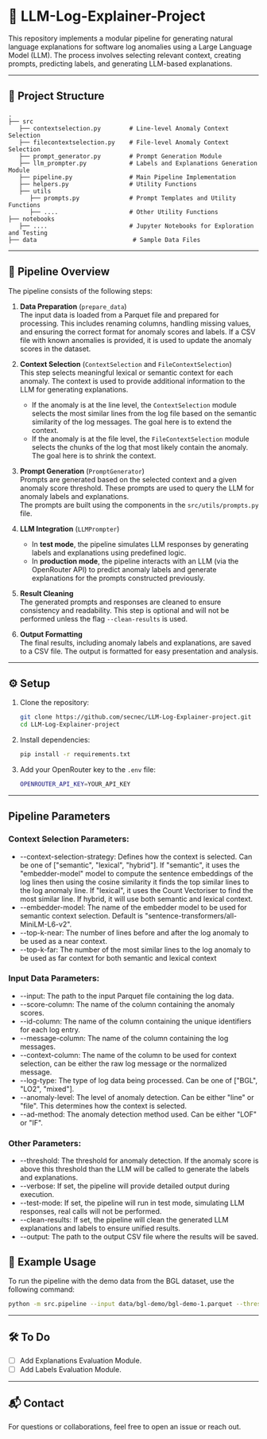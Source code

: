 # 🧠 LLM-Log-Explainer-Project

This repository implements a modular pipeline for generating natural language explanations for software log anomalies using a Large Language Model (LLM). The process involves selecting relevant context, creating prompts, predicting labels, and generating LLM-based explanations.

---

## 📁 Project Structure

```
.
├── src
   ├── contextselection.py        # Line-level Anomaly Context Selection 
   ├── filecontextselection.py    # File-level Anomaly Context Selection
   ├── prompt_generator.py        # Prompt Generation Module
   ├── llm_prompter.py            # Labels and Explanations Generation Module
   ├── pipeline.py                # Main Pipeline Implementation
   ├── helpers.py                 # Utility Functions
   ├── utils
      ├── prompts.py              # Prompt Templates and Utility Functions
      ├── ....                    # Other Utility Functions
├── notebooks 
   ├── ....                       # Jupyter Notebooks for Exploration and Testing 
├── data                           # Sample Data Files
```

---

## 🚀 Pipeline Overview

The pipeline consists of the following steps:

1. **Data Preparation** (`prepare_data`)  
   The input data is loaded from a Parquet file and prepared for processing. This includes renaming columns, handling missing values, and ensuring the correct format for anomaly scores and labels. If a CSV file with known anomalies is provided, it is used to update the anomaly scores in the dataset.

2. **Context Selection** (`ContextSelection` and `FileContextSelection`)  
   This step selects meaningful lexical or semantic context for each anomaly. The context is used to provide additional information to the LLM for generating explanations.  
   - If the anomaly is at the line level, the `ContextSelection` module selects the most similar lines from the log file based on the semantic similarity of the log messages. The goal here is to extend the context.  
   - If the anomaly is at the file level, the `FileContextSelection` module selects the chunks of the log that most likely contain the anomaly. The goal here is to shrink the context.

3. **Prompt Generation** (`PromptGenerator`)  
   Prompts are generated based on the selected context and a given anomaly score threshold. These prompts are used to query the LLM for anomaly labels and explanations.  
   The prompts are built using the components in the `src/utils/prompts.py` file.

4. **LLM Integration** (`LLMPrompter`)  
   - In **test mode**, the pipeline simulates LLM responses by generating labels and explanations using predefined logic.  
   - In **production mode**, the pipeline interacts with an LLM (via the OpenRouter API) to predict anomaly labels and generate explanations for the prompts constructed previously.

5. **Result Cleaning**  
   The generated prompts and responses are cleaned to ensure consistency and readability. This step is optional and will not be performed unless the flag `--clean-results` is used.

6. **Output Formatting**  
   The final results, including anomaly labels and explanations, are saved to a CSV file. The output is formatted for easy presentation and analysis.

---

## ⚙️ Setup

1. Clone the repository:
   ```bash
   git clone https://github.com/secnec/LLM-Log-Explainer-project.git
   cd LLM-Log-Explainer-project
   ```

2. Install dependencies:
   ```bash
   pip install -r requirements.txt
   ```

3. Add your OpenRouter key to the `.env` file:
   ```bash
   OPENROUTER_API_KEY=YOUR_API_KEY
   ```

---

## Pipeline Parameters

### Context Selection Parameters:
   - --context-selection-strategy: Defines how the context is selected. Can be one of ["semantic", "lexical", "hybrid"]. If "semantic", it uses the "embedder-model" model to compute the sentence embeddings of the log lines then using the cosine similarity it finds the top similar lines to the log anomaly line. If "lexical", it uses the Count Vectoriser to find the most similar line. If hybrid, it will use both semantic and lexical context.
   - --embedder-model: The name of the embedder model to be used for semantic context selection. Default is "sentence-transformers/all-MiniLM-L6-v2".
   - --top-k-near: The number of lines before and after the log anomaly to be used as a near context.
   - --top-k-far: The number of the most similar lines to the log anomaly to be used as far context for both semantic and lexical context

### Input Data Parameters:
   - --input: The path to the input Parquet file containing the log data.
   - --score-column: The name of the column containing the anomaly scores.
   - --id-column: The name of the column containing the unique identifiers for each log entry.
   - --message-column: The name of the column containing the log messages.
   - --context-column: The name of the column to be used for context selection, can be either the raw log message or the normalized message.
   - --log-type: The type of log data being processed. Can be one of ["BGL", "LO2", "mixed"].
   - --anomaly-level: The level of anomaly detection. Can be either "line" or "file". This determines how the context is selected.
   - --ad-method: The anomaly detection method used. Can be either "LOF" or "IF".

### Other Parameters:
   - --threshold: The threshold for anomaly detection. If the anomaly score is above this threshold than the LLM will be called to generate the labels and explanations.
   - --verbose: If set, the pipeline will provide detailed output during execution.
   - --test-mode: If set, the pipeline will run in test mode, simulating LLM responses, real calls will not be performed.
   - --clean-results: If set, the pipeline will clean the generated LLM explanations and labels to ensure unified results.
   - --output: The path to the output CSV file where the results will be saved.


## 🧪 Example Usage

To run the pipeline with the demo data from the BGL dataset, use the following command:

```bash
python -m src.pipeline --input data/bgl-demo/bgl-demo-1.parquet --threshold 0.91 --verbose --clean-results
```

---

## 🛠️ To Do

- [ ] Add Explanations Evaluation Module.
- [ ] Add Labels Evaluation Module.

---

## 📬 Contact

For questions or collaborations, feel free to open an issue or reach out.
